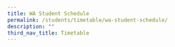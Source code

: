 ```yaml
---
title: WA Student Schedule
permalink: /students/timetable/wa-student-schedule/
description: ""
third_nav_title: Timetable
---
```

